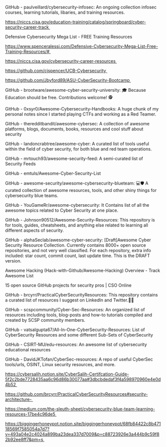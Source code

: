 GitHub - paulveillard/cybersecurity-infosec: An ongoing collection infosec courses, learning tutorials, libaries, and training resources. 

https://niccs.cisa.gov/education-training/catalog/springboard/cyber-security-career-track 

Defensive Cybersecurity Mega List - FREE Training Resources  

https://www.spenceralessi.com/Defensive-Cybersecurity-Mega-List-Free-Training-Resources/# 

https://niccs.cisa.gov/cybersecurity-career-resources 

https://github.com/cjspencer/UCB-Cybersecurity 

https://github.com/Jbyford89/ASU-CyberSecurity-Bootcamp 

GitHub - brootware/awesome-cyber-security-university: 🎓 Because Education should be free. Contributions welcome! 🕵️ 

GitHub - 0xsyr0/Awesome-Cybersecurity-Handbooks: A huge chunk of my personal notes since I started playing CTFs and working as a Red Teamer. 

GitHub - theredditbandit/awesome-cybersec: A collection of awesome platforms, blogs, documents, books, resources and cool stuff about security 

GitHub - landoncrabtree/awesome-cyber: A curated list of tools useful within the field of cyber security, for both blue and red team operations. 

GitHub - mrtouch93/awesome-security-feed: A semi-curated list of Security Feeds 

GitHub - emtuls/Awesome-Cyber-Security-List 

GitHub - awesome-security/awesome-cybersecurity-blueteam: :computer:🛡️ A curated collection of awesome resources, tools, and other shiny things for cybersecurity blue teams. 

GitHub - YouGameRr/awesome-cybersecurity: It Contains list of all the awesome topics related to Cyber Security at one place. 

GitHub - Johnson90512/Awesome-Security-Resources: This repository is for tools, guides, cheatsheets, and anything else related to learning all different aspects of security. 

GitHub - alphaSeclab/awesome-cyber-security: [Draft]Awesome Cyber Security Resource Collection. Currently contains 8000+ open source repositories, and not very well classified. For each repository, extra info included: star count, commit count, last update time. This is the DRAFT version. 

Awesome Hacking (Hack-with-Github/Awesome-Hacking) Overview - Track Awesome List 

15 open source GitHub projects for security pros | CSO Online 

GitHub - brcyrr/PracticalCyberSecurityResources: This repository contains a curated list of resources I suggest on LinkedIn and Twitter.📝🌝 

GitHub - scspcommunity/Cyber-Sec-Resources: An organized list of resources including tools, blog-posts and how-to tutorials compiled and created by SCSP community members. 

GitHub - vatsalgupta67/All-In-One-CyberSecurity-Resources: List of CyberSecurity Resources and some different Sub-Sets of CyberSecurity 

GitHub - CSIRT-MU/edu-resources: An awesome list of cybersecurity educational resources 

GitHub - DavidJKTofan/CyberSec-resources: A repo of useful CyberSec tools/urls, OSINT, Linux security resources, and more. 

https://cybersalih.notion.site/CyberSalih-Certifcation-Guide-5f2c2bde7728435aa6c96d86b30077aa#3dbcbdedaf3f4a598970960e4e0d4b52 

https://github.com/brcyrr/PracticalCyberSecurityResources#security-architecture- 

https://medium.com/the-sleuth-sheet/cybersecurity-blue-team-learning-resources-17be4c96de5 

https://biggingerhoneypot.notion.site/biggingerhoneypot/68fb84422c8b47118569f7585054a7d7?v=493a04e2c4024a899ba23dea337d7009&p=c88723926e3a444b9c59f82b92ee8ff7&pm=s 

 

 

